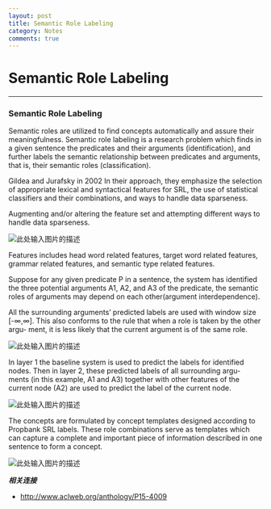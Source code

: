 ```yaml
---
layout: post
title: Semantic Role Labeling
category: Notes
comments: true
---
```


# Semantic Role Labeling

------

### Semantic Role Labeling


Semantic roles are utilized to find concepts automatically and assure their meaningfulness. Semantic role labeling is a research problem which finds in a given sentence the predicates and their arguments (identification), and further labels the semantic relationship between predicates and arguments, that is, their semantic roles (classification).

Gildea and Jurafsky in 2002
In their approach, they emphasize the selection of appropriate lexical and syntactical features for SRL, the use of statistical classifiers and their combinations, and ways to handle data sparseness.

Augmenting and/or altering the feature set and attempting different ways to handle data sparseness.

![此处输入图片的描述][1]

Features includes head word related features, target word related features, grammar related features, and semantic type related features.

Suppose for any given predicate P in a sentence, the system has identified the three potential arguments A1, A2, and A3 of the predicate, the semantic roles of arguments may depend on each other(argument interdependence).

All the surrounding arguments’ predicted labels are used with window size [-∞,∞]. This also conforms to the rule that when a role is taken by the other argu- ment, it is less likely that the current argument is of the same role.

![此处输入图片的描述][2]

In layer 1 the baseline system is used to predict the labels for identified nodes. Then in layer 2, these predicted labels of all surrounding argu- ments (in this example, A1 and A3) together with other features of the current node (A2) are used to predict the label of the current node.

![此处输入图片的描述][3]

The concepts are formulated by concept templates designed according to Propbank SRL labels. These role combinations serve as templates which can capture a complete and important piece of information described in one sentence to form a concept.

![此处输入图片的描述][4]

***相关连接***

 - http://www.aclweb.org/anthology/P15-4009

  [1]: https://raw.githubusercontent.com/qiangsiwei/blog/gh-pages/_figures/2016-05-27-semantic_role_labeling/2016-05-27-semantic_role_labeling_1.png
  [2]: https://raw.githubusercontent.com/qiangsiwei/blog/gh-pages/_figures/2016-05-27-semantic_role_labeling/2016-05-27-semantic_role_labeling_2.png
  [3]: https://raw.githubusercontent.com/qiangsiwei/blog/gh-pages/_figures/2016-05-27-semantic_role_labeling/2016-05-27-semantic_role_labeling_3.png
  [4]: https://raw.githubusercontent.com/qiangsiwei/blog/gh-pages/_figures/2016-05-27-semantic_role_labeling/2016-05-27-semantic_role_labeling_4.png
